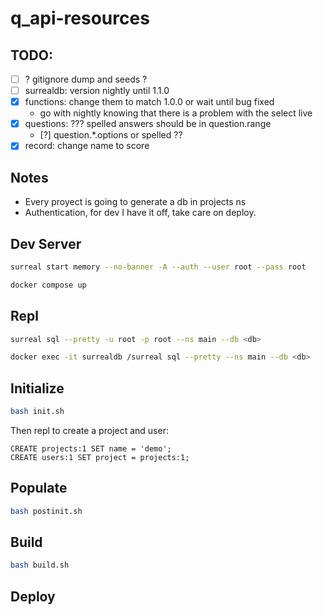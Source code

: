 
# q_api-resources

## TODO:
- [ ] ? gitignore dump and seeds ?
- [ ] surrealdb: version nightly until 1.1.0
- [X] functions: change them to match 1.0.0 or wait until bug fixed
  - go with nightly knowing that there is a problem with the select live
- [X] questions: ??? spelled answers should be in question.range
  - [?] question.*.options or spelled ??
- [X] record: change name to score

## Notes
- Every proyect is going to generate a db in projects ns
- Authentication, for dev I have it off, take care on deploy.

## Dev Server

``` bash
surreal start memory --no-banner -A --auth --user root --pass root
```

``` bash
docker compose up
```

## Repl

``` bash
surreal sql --pretty -u root -p root --ns main --db <db>
```

``` bash
docker exec -it surrealdb /surreal sql --pretty --ns main --db <db>
```

## Initialize

``` bash
bash init.sh
```

Then repl to create a project and user:

``` surql
CREATE projects:1 SET name = 'demo';
CREATE users:1 SET project = projects:1;
```

## Populate

``` bash
bash postinit.sh
```

## Build

``` bash
bash build.sh
```

## Deploy
